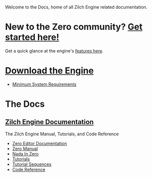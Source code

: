 Welcome to the Docs, home of all Zilch Engine related documentation. 

 # New to the Zero community? [Get started here!](https://github.com/ZilchEngine/ZilchDocs/blob/master/getting_started.markdown)
Get a quick glance at the engine's [ features here](https://github.com/ZilchEngine/ZilchDocs/blob/master/getting_started/features.markdown). 

 #  [Download the Engine](http://downloadlauncher.zeroengine.io )
 - [ Minimum System Requirements](https://github.com/ZilchEngine/ZilchDocs/blob/master/getting_started/min_specs.markdown)

 #  The Docs
 ##  [Zilch Engine Documentation](https://github.com/ZilchEngine/ZilchDocs/blob/master/zilch_editor_documentation.markdown)
The Zilch Engine Manual, Tutorials, and Code Reference
 - [Zero Editor Documentation](https://github.com/ZilchEngine/ZilchDocs/blob/master/zilch_editor_documentation.markdown)
  - [Zero Manual](https://github.com/ZilchEngine/ZilchDocs/blob/master/zilch_editor_documentation/zeromanual.markdown)
   - [Nada In Zero](https://github.com/ZilchEngine/ZilchDocs/blob/master/zilch_editor_documentation/zeromanual/nada_in_zero.markdown)
  - [Tutorials](https://github.com/ZilchEngine/ZilchDocs/blob/master/zilch_editor_documentation/tutorials.markdown)
   - [Tutorial Sequences](https://github.com/ZilchEngine/ZilchDocs/blob/master/zilch_editor_documentation/tutorials/tutorial_sequences.markdown)
 - [Code Reference](https://github.com/ZilchEngine/ZilchDocs/blob/master/code_reference.markdown)
